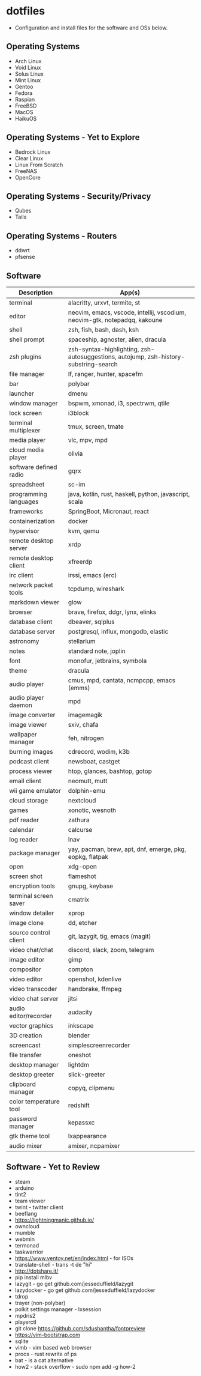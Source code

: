 # dotfiles

- Configuration  and install files for the software and OSs below.

## Operating Systems
- Arch Linux
- Void Linux
- Solus Linux
- Mint Linux
- Gentoo
- Fedora
- Raspian
- FreeBSD
- MacOS
- HaikuOS

## Operating Systems - Yet to Explore
- Bedrock Linux
- Clear Linux
- Linux From Scratch
- FreeNAS
- OpenCore

## Operating Systems - Security/Privacy
- Qubes
- Tails

## Operating Systems - Routers
- ddwrt
- pfsense

## Software
| Description  | App(s)                                                                               |
| ------------ | -----                                                                                |
| terminal     | alacritty, urxvt, termite, st                                                        |
| editor       | neovim, emacs, vscode, intellij, vscodium, neovim-gtk, notepadqq, kakoune            |
| shell        | zsh, fish, bash, dash, ksh                                                           |
| shell prompt | spaceship, agnoster, alien, dracula                                                  |
| zsh plugins  | zsh-syntax-highlighting, zsh-autosuggestions, autojump, zsh-history-substring-search |
| file manager | lf, ranger, hunter, spacefm                                                          |
| bar          | polybar                                                                              |
| launcher | dmenu |
| window manager | bspwm, xmonad, i3, spectrwm, qtile |
| lock screen | i3block |
| terminal multiplexer | tmux, screen, tmate |
| media player | vlc, mpv, mpd |
| cloud media player | olivia |
| software defined radio | gqrx |
| spreadsheet |sc-im |
| programming languages | java, kotlin, rust, haskell, python, javascript, scala |
| frameworks | SpringBoot, Micronaut, react |
| containerization | docker |
| hypervisor | kvm, qemu |
| remote desktop server | xrdp |
| remote desktop client | xfreerdp |
| irc client | irssi, emacs (erc) |
| network packet tools | tcpdump, wireshark |
| markdown viewer | glow |
| browser | brave, firefox, ddgr, lynx, elinks |
| database client | dbeaver, sqlplus |
| database server | postgresql, influx, mongodb, elastic |
| astronomy | stellarium |
| notes | standard note, joplin |
| font | monofur, jetbrains, symbola |
| theme | dracula |
| audio player | cmus, mpd, cantata, ncmpcpp, emacs (emms) |
| audio player daemon | mpd |
| image converter | imagemagik |
| image viewer | sxiv, chafa |
| wallpaper manager | feh, nitrogen |
| burning images | cdrecord, wodim, k3b |
| podcast client | newsboat, castget |
| process viewer | htop, glances, bashtop, gotop |
| email client | neomutt, mutt |
| wii game emulator | dolphin-emu |
| cloud storage | nextcloud |
| games | xonotic, wesnoth |
| pdf reader | zathura |
| calendar | calcurse |
| log reader | lnav |
| package manager | yay, pacman, brew, apt, dnf, emerge, pkg, eopkg, flatpak |
| open | xdg-open |
| screen shot | flameshot |
| encryption tools | gnupg, keybase |
| terminal screen saver | cmatrix |
| window detailer | xprop |
| image clone | dd, etcher |
| source control client | git, lazygit, tig, emacs (magit) |
| video chat/chat | discord, slack, zoom, telegram |
| image editor | gimp |
| compositor | compton |
| video editor | openshot, kdenlive |
| video transcoder | handbrake, ffmpeg |
| video chat server | jitsi |
| audio editor/recorder | audacity |
| vector graphics | inkscape |
| 3D creation | blender |
| screencast | simplescreenrecorder |
| file transfer | oneshot |
| desktop manager | lightdm |
| desktop greeter | slick-greeter |
| clipboard manager | copyq, clipmenu |
| color temperature tool | redshift |
| password manager | kepassxc |
| gtk theme tool | lxappearance |
| audio mixer | amixer, ncpamixer |

## Software - Yet to Review
- steam
- arduino
- tint2
- team viewer
- twint - twitter client
- beeflang
- https://lightningmanic.github.io/
- owncloud
- mumble
- webmin
- termonad
- taskwarrior
- https://www.ventoy.net/en/index.html - for ISOs
- translate-shell - trans -t de "hi"
- http://dotshare.it/
- pip install mlbv
- lazygit - go get github.com/jesseduffield/lazygit
- lazydocker - go get github.com/jesseduffield/lazydocker
- tdrop
- trayer (non-polybar)
- polkit settings manager - lxsession
- mpdris2
- playerctl
- git clone https://github.com/sdushantha/fontpreview
- https://vim-bootstrap.com
- sqlite
- vimb - vim based web browser
- procs - rust rewrite of ps
- bat - is a cat alternative
- how2 - stack overflow - sudo npm add -g how-2
